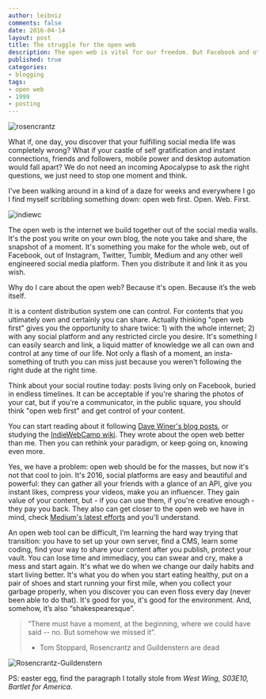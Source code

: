 ```yaml
---
author: leibniz
comments: false
date: 2016-04-14
layout: post
title: The struggle for the open web
description: The open web is vital for our freedom. But Facebook and other walled gardens are killing it. 
published: true
categories:
- blogging
tags:
- open web
- 1999
- posting
---
```


![rosencrantz](http://leibniz.me/images/vault/rosencrantz.jpg)

What if, one day, you discover that your fulfilling social media life was completely wrong? What if your castle of self gratification and instant connections, friends and followers, mobile power and desktop automation would fall apart? We do not need an incoming Apocalypse to ask the right questions, we just need to stop one moment and think.

I've been walking around in a kind of a daze for weeks and everywhere I go I find myself scribbling something down: open web first. Open. Web. First. 

![indiewc](http://leibniz.me/images/vault/indiewc.jpg)

The open web is the internet we build together out of the social media walls. It's the post you write on your own blog, the note you take and share, the snapshot of a moment. It's something you make for the whole web, out of Facebook, out of Instagram, Twitter, Tumblr, Medium and any other well engineered social media platform. Then you distribute it and link it as you wish.

Why do I care about the open web? Because it's open. Because it’s the web itself.

It is a content distribution system one can control. For contents that you ultimately own and certainly you can share. Actually thinking "open web first" gives you the opportunity to share twice: 1) with the whole internet; 2) with any social platform and any restricted circle you desire. 
It's something I can easily search and link, a liquid matter of knowledge we all can own and control at any time of our life. Not only a flash of a moment, an insta-something of truth you can miss just because you weren't following the right dude at the right time.

Think about your social routine today: posts living only on Facebook, buried in endless timelines. It can be acceptable if you're sharing the photos of your cat, but if you're a communicator, in the public square, you should think "open web first" and get control of your content. 

You can start reading about it following [Dave Winer's blog posts](http://scripting.com/liveblog/users/davewiner/2016/01/07/0801.html), or studying the [IndieWebCamp wiki](https://indiewebcamp.com/). They wrote about the open web better than me. Then you can rethink your paradigm, or keep going on, knowing even more. 

Yes, we have a problem: open web should be for the masses, but now it's not that cool to join. It's 2016, social platforms are easy and beautiful and powerful: they can gather all your friends with a glance of an API, give you instant likes, compress your videos, make you an influencer. They gain value of your content, but - if you can use them, if you're creative enough - they pay you back. They also can get closer to the open web we have in mind, check [Medium's latest efforts](https://medium.com/the-story/making-medium-more-powerful-for-publishers-39663413a904) and you'll understand.

An open web tool can be difficult, I’m learning the hard way trying that transition: you have to set up your own server, find a CMS, learn some coding, find your way to share your content after you publish, protect your vault. You can lose time and immediacy, you can swear and cry, make a mess and start again. It's what we do when we change our daily habits and start living better. It's what you do when you start eating healthy, put on a pair of shoes and start running your first mile, when you collect your garbage properly, when you discover you can even floss every day (never been able to do that). It's good for you, it's good for the environment. And, somehow, it’s also “shakespearesque”.

> “There must have a moment, at the beginning, where we could have said -- no. But somehow we missed it”.  
> - Tom Stoppard, Rosencrantz and Guildenstern are dead

![Rosencrantz-Guildenstern](http://leibniz.me/images/vault/guild.jpg)


PS: easter egg, find the paragraph I totally stole from *West Wing, S03E10, Bartlet for America*.
